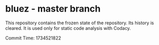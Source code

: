 # bluez - master branch

This repository contains the frozen state of the repository.
Its history is cleared. It is used only for static code
analysis with Codacy.

Commit Time: 1734521822
